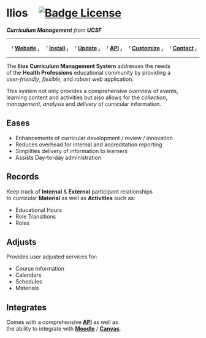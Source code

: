 # Ilios [![Badge License]][License]

***Curriculum Management*** *from* ***UCSF***

---

 **⸢ [Website] ⸥**
 **⸢ [Install] ⸥**
 **⸢ [Update] ⸥**
 **⸢ [API] ⸥**
 **⸢ [Customize] ⸥**
 **⸢ [Contact] ⸥**

---

The **Ilios Curriculum Management System** addresses the needs <br>
of the **Health Professions** educational community by providing a <br>
*user-friendly*, *flexible*, and *robust* web application.

This system not only provides a comprehensive overview of events, <br>
learning content and activities but also allows for the *collection*, <br>
*management*, *analysis* and *delivery* of curricular information.


## Eases

- Enhancements of curricular development / review / innovation
- Reduces overhead for internal and accreditation reporting
- Simplifies delivery of information to learners
- Assists Day-to-day administration 

## Records

Keep track of **Internal** & **External** participant relationships <br>
to curricular **Material** as well as **Activities** such as:

- Educational Hours
- Role Transitions
- Roles

## Adjusts

Provides user adjusted services for:

- Course Information
- Calenders
- Schedules
- Materials

## Integrates

Comes with a comprehensive **[API]** as well as <br>
the ability to integrate with **[Moodle]** / **[Canvas]**.

<!----------------------------------------------------------------------------->

[Badge License]: https://img.shields.io/badge/License-MIT-yellow.svg

[License]: LICENSE
[Install]: docs/install.md
[Update]: docs/update.md
[API]: docs/ilios_api.md
[Contact]: docs/Contact.md
[Customize]: docs/Customize.md
[Building]: docs/ilios_quick_setup_for_admins.md

[Website]: https://iliosproject.org
[Moodle]: https://moodle.org/
[Canvas]: https://its.sdsu.edu/tools/canvas

